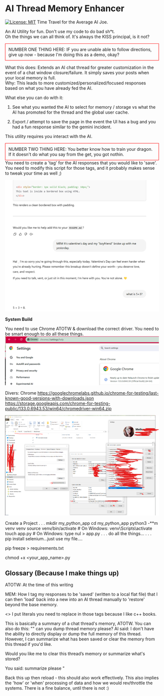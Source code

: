 # AI Thread Memory Enhancer
[![License: MIT](https://img.shields.io/badge/License-MIT-yellow.svg)](https://opensource.org/licenses/MIT)
Time Travel for the Average AI Joe.

An AI Utility for fun.
Don't use my code to do bad sh*t.  
Oh the things we can all think of.
It's always the KISS principal, is it not?
<div style="border: 1px solid red; padding: 10px;">
NUMBER ONE THING HERE:
IF you are unable able to follow directions, give up now - because I'm doing this as a demo, okay?
</div>

What this does:
Extends an AI chat thread for greater customization in the event of a chat window closure/failure.
It simply saves your posts when your local memory is full.  
Why:
This leads to more customized/personalized/focused responses based on what you have already
fed the AI.

What else you can do with it:
1) See what you wanted the AI to select for memory / storage vs
what the AI has promoted for the thread and the global user
cache.

2) Export / attempt to save the page in the event the UI has a bug
and you had a fun response similar to the gemini incident.

This utility requires you interact with the AI.  
<div style="border: 1px solid red; padding: 10px;">
NUMBER TWO THING HERE:
You better know how to train your dragon.  If it doesn't do what you say from the get, you got nothin.
</div>
You need to create a 'tag' for the AI responses that you would like to 'save'.
You need to modify this script for those tags, and it probably makes sense to tweak your time as well ;)

![img_4.png](img_4.png)



**System Build**

You need to use Chrome ATOTW  & download the correct driver. You need to be smart enough to do all these things.
![img.png](img.png)

Divers:
Chrome
https://googlechromelabs.github.io/chrome-for-testing/last-known-good-versions-with-downloads.json
https://storage.googleapis.com/chrome-for-testing-public/133.0.6943.53/win64/chromedriver-win64.zip


![img_2.png](img_2.png)

Create a Project 
.
.
.
mkdir my_python_app
cd my_python_app
python3 -**m venv venv
source venv/bin/activate  # On Windows: venv\Scripts\activate
touch app.py  # On Windows: type nul > app.py
.
.
.
do all the things...
. 
.
.
pip install selenium...just use my file....

pip freeze > requirements.txt

chmod +x <your_app_name>.py



**Glossary (Because I make things up)**
-------------------------------------------------------------
ATOTW: At the time of this writing

MEM: How I tag my responses to be 'saved' (written to a local flat file) that I can then 'load' back into a new
into an AI thread manually to 'restore' beyond the base memory.

<> I put literals you need to replace in those tags because I like c++ books.

This is basically a summary of a chat thread's memory, ATOTW.
You can also do this:
""
can you dump thread memory please?
AI said:
I don't have the ability to directly display or dump the 
full memory of this thread. However, I can summarize what 
has been saved or clear the memory from this thread if 
you'd like.

Would you like me to clear this thread’s memory or 
summarize what's stored?


You said:
summarize please
"

Back this up then reload - this should also work effectively.
This also implies the 'how' or 'when' processing of data and
how we would rev/throttle the systems.  There is a fine balance,
until there is not :)

